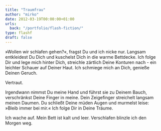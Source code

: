 ```yaml
---
title: "Traumfrau"
author: "mirko"
date: 2012-03-19T00:00:00+01:00
urls:
  back: "/portfolio/flash-fiction/"
type: flashf
draft: false
---
```


»Wollen wir schlafen gehen?«, fragst Du und ich nicke nur. Langsam entkleidest Du Dich und kuschelst Dich in die warme Bettdecke. Ich folge Dir und lege mich hinter Dich, streichle zärtlich Deine Konturen nach - ein leichter Schauer auf Deiner Haut. Ich schmiege mich an Dich, genieße Deinen Geruch.

Vertraut.

Irgendwann nimmst Du meine Hand und führst sie zu Deinem Bauch, verschränkst Deine Finger in meine. Dein Zeigefinger streichelt langsam meinen Daumen. Du schließt Deine müden Augen und murmelst leise: »Bleib immer bei mir.« Ich folge Dir in Deine Träume.

Ich wache auf. Mein Bett ist kalt und leer. Verschlafen blinzle ich den Morgen weg.